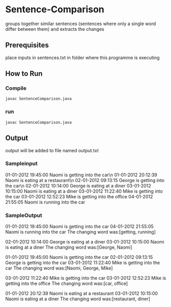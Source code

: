 # Sentence-Comparison
groups together similar sentences (sentences where only a single word differ between them) and extracts the changes

## Prerequisites
place inputs in sentences.txt in folder where this programme is executing

## How to Run

### Compile

```
javac SentenceComparison.java
```

### run
```
javac SentenceComparison.java
```

## Output

output will be added to file named output.txt


### Sampleinput
01-01-2012 19:45:00 Naomi is getting into the car\n
01-01-2012 20:12:39 Naomi is eating at a restaurant\n
02-01-2012 09:13:15 George is getting into the car\n
02-01-2012 10:14:00 George is eating at a diner
03-01-2012 10:15:00 Naomi is eating at a diner
03-01-2012 11:22:40 Mike is getting into the car
03-01-2012 12:52:23 Mike is getting into the office
04-01-2012 21:55:05 Naomi is running into the car



### SampleOutput
01-01-2012 19:45:00 Naomi is getting into the car
04-01-2012 21:55:05 Naomi is running into the car
The changing word was:[getting, running]

02-01-2012 10:14:00 George is eating at a diner
03-01-2012 10:15:00 Naomi is eating at a diner
The changing word was:[George, Naomi]

01-01-2012 19:45:00 Naomi is getting into the car
02-01-2012 09:13:15 George is getting into the car
03-01-2012 11:22:40 Mike is getting into the car
The changing word was:[Naomi, George, Mike]

03-01-2012 11:22:40 Mike is getting into the car
03-01-2012 12:52:23 Mike is getting into the office
The changing word was:[car, office]

01-01-2012 20:12:39 Naomi is eating at a restaurant
03-01-2012 10:15:00 Naomi is eating at a diner
The changing word was:[restaurant, diner]
